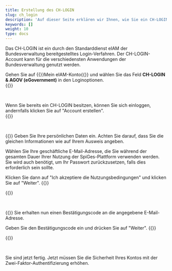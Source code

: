 ```yaml
---
title: Erstellung des CH-LOGIN
slug: ch_login
description: 'Auf dieser Seite erklären wir Ihnen, wie Sie ein CH-LOGIN einrichten, ein Konto, mit dem Sie sich bei eIAM anmelden können.'
keywords: []
weight: 10
type: docs
---
```


Das CH-LOGIN ist ein durch den Standarddienst eIAM der Bundesverwaltung bereitgestelltes Login-Verfahren. Der CH-LOGIN-Account kann für die verschiedensten Anwendungen der Bundesverwaltung genutzt werden.

<div class="two_column">

<div class="left_col">
<!-- First column content goes here -->
Gehen Sie auf {{<link url="https://www.myaccount.eiam.admin.ch/" newTab="true">}}Mein eIAM-Konto{{</link>}} und wählen Sie das Feld <strong>CH-LOGIN & AGOV (eGovernment)</strong> in den Loginoptionen.
</div>

<div class="right_col">
<!-- Second column content goes here -->
{{<insertImage image="ch_login_wahlen.png" description="Choix connexion" class="edge max-w-90">}}
</div>

</div>

&nbsp;

<!-- Deuxième paire de colonnes -->

<div class="two_column">

<div class="left_col">
<!-- First column content goes here -->
Wenn Sie bereits ein CH-LOGIN besitzen, können Sie sich einloggen, andernfalls klicken Sie auf "Account erstellen".
</div>

<div class="right_col">
<!-- Second column content goes here -->
{{<insertImage image="konto_erstellen.png" description="Choix connexion" class="edge max-w-90">}}
</div>

</div>

&nbsp; 
<!-- 3eme paire de colonnes -->

<div class="two_column">

<div class="left_col">
<!-- First column content goes here -->
{{<markdown>}}
Geben Sie Ihre persönlichen Daten ein. Achten Sie darauf, dass Sie die gleichen Informationen wie auf Ihrem Ausweis angeben.

Wählen Sie Ihre geschäftliche E-Mail-Adresse, die Sie während der gesamten Dauer Ihrer Nutzung der SpiGes-Plattform verwenden werden. Sie wird auch benötigt, um Ihr Passwort zurückzusetzen, falls dies erforderlich sein sollte.

Klicken Sie dann auf "Ich akzeptiere die Nutzungsbedingungen" und klicken Sie auf "Weiter".
{{</markdown>}}
</div>

<div class="right_col">
<!-- Second column content goes here -->
{{<insertImage image="personlichen_data.png" description="Choix connexion" class="edge max-w-90">}}
</div>

</div>

&nbsp; 
<!-- 4eme paire de colonnes -->

<div class="two_column">

<div class="left_col">
<!-- First column content goes here -->
{{<markdown>}}
Sie erhalten nun einen Bestätigungscode an die angegebene E-Mail-Adresse.

Geben Sie den Bestätigungscode ein und drücken Sie auf "Weiter".
{{</markdown>}}
</div>

<div class="right_col">
<!-- Second column content goes here -->
{{<insertImage image="code_conf_de.png" description="Choix connexion" class="edge max-w-90">}}  
</div>

</div>

&nbsp;

Sie sind jetzt fertig. Jetzt müssen Sie die Sicherheit Ihres Kontos mit der Zwei-Faktor-Authentifizierung erhöhen.
